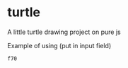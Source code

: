 # turtle
A little turtle drawing project on pure js

Example of using (put in input field)
```rp(4, rp(120, f4 l3) l90)
f70
```